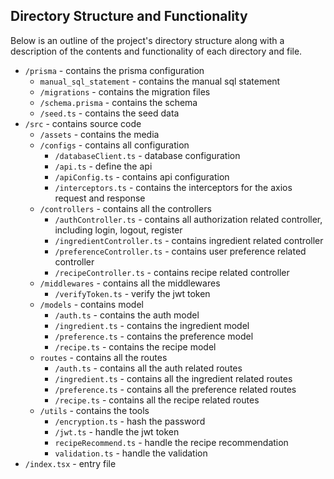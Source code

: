## Directory Structure and Functionality

Below is an outline of the project's directory structure along with a description of the contents and functionality of each directory and file.
- `/prisma` - contains the prisma configuration
   - `manual_sql_statement` - contains the manual sql statement
   - `/migrations` - contains the migration files
   - `/schema.prisma` - contains the schema
   - `/seed.ts` - contains the seed data
- `/src` - contains source code
   - `/assets` - contains the media
   - `/configs` - contains all configuration
      - `/databaseClient.ts` - database configuration
      - `/api.ts` - define the api
      - `/apiConfig.ts` - contains api configuration
      - `/interceptors.ts` - contains the interceptors for the axios request and response
   - `/controllers` - contains all the controllers
      - `/authController.ts` - contains all authorization related controller, including login, logout, register
      - `/ingredientController.ts` - contains ingredient related controller
      - `/preferenceController.ts` - contains user preference related controller
      - `/recipeController.ts` - contains recipe related controller
   - `/middlewares` - contains all the middlewares
      - `/verifyToken.ts` - verify the jwt token
   - `/models` - contains model 
      - `/auth.ts` - contains the auth model
      - `/ingredient.ts` - contains the ingredient model
      - `/preference.ts` - contains the preference model
      - `/recipe.ts` - contains the recipe model
   - `routes` - contains all the routes
      - `/auth.ts` - contains all the auth related routes
      - `/ingredient.ts` - contains all the ingredient related routes
      - `/preference.ts` - contains all the preference related routes
      - `/recipe.ts` - contains all the recipe related routes
   - `/utils` - contains the tools
      - `/encryption.ts` - hash the password
      - `/jwt.ts` - handle the jwt token
      - `recipeRecommend.ts` - handle the recipe recommendation
      - `validation.ts` - handle the validation
- `/index.tsx` - entry file


